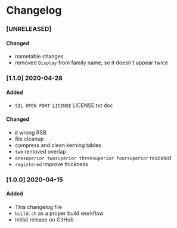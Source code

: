 # Changelog

### [UNRELEASED]
#### Changed
- nametable changes
- removed ```Display``` from family name, so it doesn't appear twice

### [1.1.0] 2020-04-28
#### Added
- ```SIL OPEN FONT LICENSE``` LICENSE.txt doc

#### Changed
- ```Ø``` wrong RSB
- file cleanup
- compress and clean kerning tables
- ```two``` removed overlap
- ```onesuperior twosuperior threesuperior foursuperior``` rescaled
- ```registered``` improve thickness

### [1.0.0] 2020-04-15
#### Added
- This changelog file
- ```build.sh``` as a proper build workflow
- Initial release on GitHub
